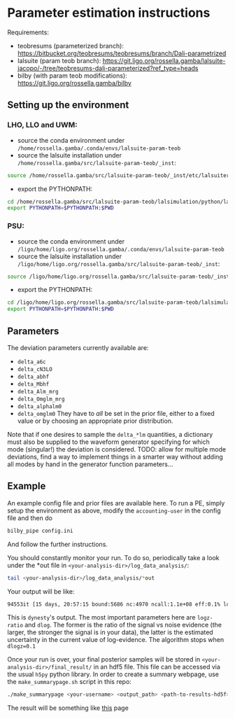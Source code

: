 # Parameter estimation instructions

Requirements:
- teobresums (parameterized branch): https://bitbucket.org/teobresums/teobresums/branch/Dali-parametrized
- lalsuite (param teob branch): https://git.ligo.org/rossella.gamba/lalsuite-jacopo/-/tree/teobresums-dali-parameterized?ref_type=heads
- bilby (with param teob modifications): https://git.ligo.org/rossella.gamba/bilby


## Setting up the environment
### LHO, LLO and UWM:
* source the conda environment under `/home/rossella.gamba/.conda/envs/lalsuite-param-teob`
* source the lalsuite installation under `/home/rossella.gamba/src/lalsuite-param-teob/_inst`:
```bash
source /home/rossella.gamba/src/lalsuite-param-teob/_inst/etc/lalsuiterc
```
* export the PYTHONPATH:
```bash
cd /home/rossella.gamba/src/lalsuite-param-teob/lalsimulation/python/lalsimulation
export PYTHONPATH=$PYTHONPATH:$PWD
```

### PSU:
* source the conda environment under `/ligo/home/ligo.org/rossella.gamba/.conda/envs/lalsuite-param-teob`
* source the lalsuite installation under `/ligo/home/ligo.org/rossella.gamba/src/lalsuite-param-teob/_inst`:
```bash
source /ligo/home/ligo.org/rossella.gamba/src/lalsuite-param-teob/_inst/etc/lalsuiterc
```
* export the PYTHONPATH:
```bash
cd /ligo/home/ligo.org/rossella.gamba/src/lalsuite-param-teob/lalsimulation/python/lalsimulation
export PYTHONPATH=$PYTHONPATH:$PWD
```

## Parameters
The deviation parameters currently available are:
* `delta_a6c`
* `delta_cN3LO`
* `delta_abhf`
* `delta_Mbhf`
* `delta_Alm_mrg` 
* `delta_Omglm_mrg` 
* `delta_alphalm0` 
* `delta_omglm0`
They have to *all* be set in the prior file, either to a fixed value or by choosing an appropriate prior distribution.

Note that if one desires to sample the `delta_*lm` quantities, a dictionary must also be supplied to the waveform generator specifying for which mode (singular!) the deviation is considered.
TODO: allow for multiple mode deviations, find a way to implement things in a smarter way without adding all modes by hand in the generator function parameters...

## Example

An example config file and prior files are available here.
To run a PE, simply setup the environment as above, modify the `accounting-user` in the config file and then do
```bash
bilby_pipe config.ini
```
And follow the further instructions.

You should constantly monitor your run. To do so, periodically take a look under the *out file in `<your-analysis-dir>/log_data_analysis/`:
```bash
tail <your-analysis-dir>/log_data_analysis/*out
```
Your output will be like:
```bash
94553it [15 days, 20:57:15 bound:5686 nc:4970 ncall:1.1e+08 eff:0.1% logz-ratio=1697.74+/-0.14 dlogz:0.100>0.1]
```
This is `dynesty`'s output. The most important parameters here are `logz-ratio` and `dlog`. The former is the ratio of the signal vs noise evidence
(the larger, the stronger the signal is in your data), the latter is the estimated uncertainty in the current value of log-evidence. The algorithm stops when `dlogz=0.1`

Once your run is over, your final posterior samples will be stored in `<your-analysis-dir>/final_result/` in an hdf5 file.
This file can be accessed via the usual `h5py` python library. In order to create a summary webpage, use the `make_summarypage.sh`
script in this repo:
```bash
./make_summarypage <your-username> <output_path> <path-to-results-hd5f>
```
The result will be something like [this](https://ldas-jobs.ligo-wa.caltech.edu/~rossella.gamba/teob-parameterized/home.html) page
